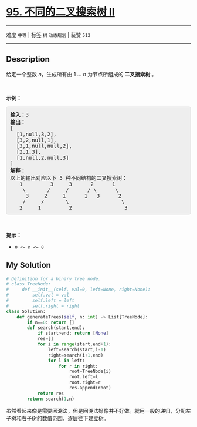 # [95. 不同的二叉搜索树 II](https://leetcode-cn.com/problems/unique-binary-search-trees-ii/)

---

难度 `中等` | 标签 `树` `动态规划`  | 获赞 `512`

---

## Description

<style>
section pre{
    background-color: #eee;
    border: 1px solid #ddd;
    padding:10px;
    border-radius: 5px;
}
</style>
<section>
<p>给定一个整数 <em>n</em>，生成所有由 1 ...&nbsp;<em>n</em> 为节点所组成的<strong> 二叉搜索树 </strong>。</p>
<p>&nbsp;</p>
<p><strong>示例：</strong></p>
<pre><strong>输入：</strong>3
<strong>输出：</strong>
[
&nbsp; [1,null,3,2],
&nbsp; [3,2,null,1],
&nbsp; [3,1,null,null,2],
&nbsp; [2,1,3],
&nbsp; [1,null,2,null,3]
]
<strong>解释：</strong>
以上的输出对应以下 5 种不同结构的二叉搜索树：
   1         3     3      2      1
    \       /     /      / \      \
     3     2     1      1   3      2
    /     /       \                 \
   2     1         2                 3
</pre>
<p>&nbsp;</p>
<p><strong>提示：</strong></p>
<ul>
	<li><code>0 &lt;= n &lt;= 8</code></li>
</ul>
</section>

## My Solution

```python
# Definition for a binary tree node.
# class TreeNode:
#     def __init__(self, val=0, left=None, right=None):
#         self.val = val
#         self.left = left
#         self.right = right
class Solution:
    def generateTrees(self, n: int) -> List[TreeNode]:
        if n==0: return []
        def search(start,end):
            if start>end: return [None]
            res=[]
            for i in range(start,end+1):
                left=search(start,i-1)
                right=search(i+1,end)
                for l in left:
                    for r in right:
                        root=TreeNode(i)
                        root.left=l
                        root.right=r
                        res.append(root)
            return res
        return search(1,n)
```

虽然看起来像是需要回溯法，但是回溯法好像并不好做。就用一般的递归，分配左子树和右子树的数值范围，逐层往下建立树。